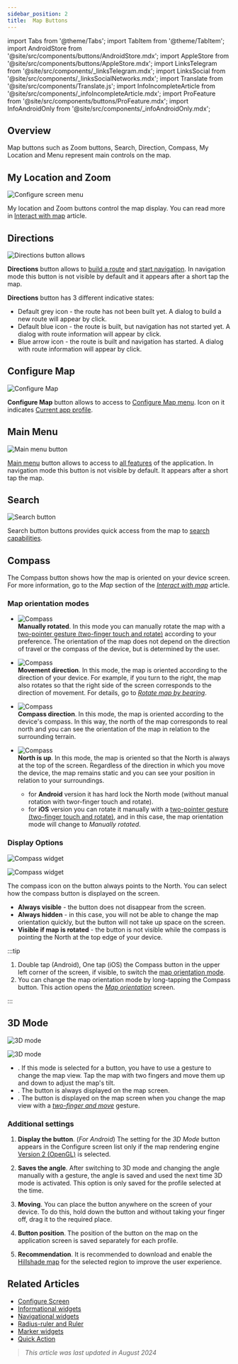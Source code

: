 ```yaml
---
sidebar_position: 2
title:  Map Buttons
---
```


import Tabs from '@theme/Tabs';
import TabItem from '@theme/TabItem';
import AndroidStore from '@site/src/components/buttons/AndroidStore.mdx';
import AppleStore from '@site/src/components/buttons/AppleStore.mdx';
import LinksTelegram from '@site/src/components/_linksTelegram.mdx';
import LinksSocial from '@site/src/components/_linksSocialNetworks.mdx';
import Translate from '@site/src/components/Translate.js';
import InfoIncompleteArticle from '@site/src/components/_infoIncompleteArticle.mdx';
import ProFeature from '@site/src/components/buttons/ProFeature.mdx';
import InfoAndroidOnly from '@site/src/components/_infoAndroidOnly.mdx';

<InfoIncompleteArticle/>


## Overview

Map buttons such as Zoom buttons, Search, Direction, Compass, My Location and Menu represent main controls on the map.


## My Location and Zoom

![Configure screen menu](@site/static/img/widgets/location_zoom_buttons.png)

My location and Zoom buttons control the map display. You can read more in [Interact with map](../map/interact-with-map.md#my-location--zoom) article.


## Directions

![Directions button allows](@site/static/img/widgets/directions_button_allows.png)

**Directions** button allows to [build a route](../navigation/index.md) and [start navigation](../navigation/index.md). In navigation mode this button is not visible by default and it appears after a short tap the map.

**Directions** button has 3 different indicative states:

- Default grey icon - the route has not been built yet. A dialog to build a new route will appear by click.
- Default blue icon - the route is built, but navigation has not started yet. A dialog with route information will appear by click.
- Blue arrow icon - the route is built and navigation has started. A dialog with route information will appear by click.


## Configure Map

![Configure Map](@site/static/img/widgets/configure_map.png)

**Configure Map** button allows to access to [Configure Map menu](../map/configure-map-menu.md). Icon on it indicates [Current app profile](../personal/profiles.md).


## Main Menu

![Main menu button](@site/static/img/widgets/main_menu_button.png)

[Main menu](../start-with/main-menu.md) button allows to access to [all features](../start-with/main-menu.md) of the application. In navigation mode this button is not visible by default. It appears after a short tap the map.


## Search

![Search button](@site/static/img/widgets/search_button.png)

Search button buttons provides quick access from the map to [search capabilities](../search/index.md).


## Compass

The Compass button shows how the map is oriented on your device screen. For more information, go to the *Map* section of the [*Interact with map*](../map/interact-with-map.md#map-orientation--compass) article.  

<!--

|  |  |
|:------------|:----------- |
| ![Compass widget](@site/static/img/widgets/map_butt_north_up_ios.png)   | **North is up (fixed)**. The map is fixed in the North direction, which is the top edge of your device. Similar to physical maps. |
| ![Compass widget](@site/static/img/widgets/map_butt_movem_dir_ios.png)  | **Movement direction**. The map rotates relative to the direction of your movement known from GPS data. For details, go to [*Rotate map by bearing*](../map/interact-with-map#rotate-map-by-bearing).  |
| ![Compass widget](@site/static/img/widgets/map_butt_compas_dir_ios.png) | **Compass direction**        |
| ![Compass widget](@site/static/img/widgets/map_butt_manually_ios.png)   | **Manually rotated (fixed)** |

-->

### Map orientation modes

- ![Compass](@site/static/img/widgets/map_butt_manually_ios.png)  
**Manually rotated**. In this mode you can manually rotate the map with a [two-pointer gesture (two-finger touch and rotate)](../map/interact-with-map.md#gestures) according to your preference. The orientation of the map does not depend on the direction of travel or the compass of the device, but is determined by the user.

- ![Compass](@site/static/img/widgets/map_butt_movem_dir_ios.png)  
**Movement direction**. In this mode, the map is oriented according to the direction of your device. For example, if you turn to the right, the map also rotates so that the right side of the screen corresponds to the direction of movement. For details, go to [*Rotate map by bearing*](../map/interact-with-map#rotate-map-by-bearing).

- ![Compass](@site/static/img/widgets/map_butt_compas_dir_ios.png)  
**Compass direction**. In this mode, the map is oriented according to the device's compass. In this way, the north of the map corresponds to real north and you can see the orientation of the map in relation to the surrounding terrain.

- ![Compass](@site/static/img/widgets/map_butt_north_up_ios.png)  
**North is up**. In this mode, the map is oriented so that the North is always at the top of the screen. Regardless of the direction in which you move the device, the map remains static and you can see your position in relation to your surroundings.  
   - for **Android** version it has hard lock the North mode (without manual rotation with twor-finger touch and rotate).
   - for **iOS** version you can rotate it manually with a [two-pointer gesture (two-finger touch and rotate)](../map/interact-with-map.md#gestures), and in this case, the map orientation mode will change to *Manually rotated*.


### Display Options

<Tabs groupId="operating-systems">

<TabItem value="android" label="Android">  

*<Translate android="true" ids="shared_string_menu,map_widget_config,shared_string_buttons,default_buttons,map_widget_compass"/>*

![Compass widget](@site/static/img/widgets/map_butt_compass_widg_andr.png)

</TabItem>

<TabItem value="ios" label="iOS">  

*<Translate ios="true" ids="shared_string_menu,layer_map_appearance,shared_string_buttons,default_buttons,map_widget_compass"/>*

![Compass widget](@site/static/img/widgets/map_butt_compass_widg_ios.png)

</TabItem>

</Tabs>

The compass icon on the button always points to the North. You can select how the compass button is displayed on the screen.

- **Always visible** - the button does not disappear from the screen.
- **Always hidden** - in this case, you will not be able to change the map orientation quickly, but the button will not take up space on the screen.
- **Visible if map is rotated** - the button is not visible while the compass is pointing the North at the top edge of your device.  

:::tip

1. Double tap (Android), One tap (iOS) the Compass button in the upper left corner of the screen, if visible, to switch the [map orientation mode](../map/interact-with-map.md).
2. You can change the map orientation mode by long-tapping the Compass button. This action opens the [*Map orientation*](../map/interact-with-map.md#map-orientation-modes#map-orientation-modes) screen.

:::


## 3D Mode

<Tabs groupId="operating-systems">

<TabItem value="android" label="Android">  

*<Translate android="true" ids="shared_string_menu,map_widget_config,shared_string_buttons,default_buttons,map_3d_mode_action"/>*  

![3D mode](@site/static/img/widgets/map_butt_3D_mode_andr.png)

</TabItem>

<TabItem value="ios" label="iOS">  

*<Translate android="true" ids="shared_string_menu,map_widget_config,shared_string_buttons,default_buttons,map_3d_mode_action"/>*  

![3D mode](@site/static/img/widgets/map_butt_3D_mode_ios.png)

</TabItem>

</Tabs>  

- *<Translate android="true" ids="shared_string_hidden"/>*. If this mode is selected for a button, you have to use a gesture to change the map view. Tap the map with two fingers and move them up and down to adjust the map's tilt.  
- *<Translate android="true" ids="shared_string_visible"/>*. The button is always displayed on the map screen.
- *<Translate android="true" ids="visible_in_3d_mode"/>*. The button is displayed on the map screen when you change the map view with a [*two-finger and move*](../map/interact-with-map.md#gestures) gesture.  

### Additional settings  

1. **Display the button**. (*For Android*) The setting for the *3D Mode* button appears in the Configure screen list only if the map rendering engine [Version 2 (OpenGL)](../personal/global-settings.md#map-rendering-engine) is selected.

2. **Saves the angle**. After switching to 3D mode and changing the angle manually with a gesture, the angle is saved and used the next time 3D mode is activated. This option is only saved for the profile selected at the time.

3. **Moving**. You can place the button anywhere on the screen of your device. To do this, hold down the button and without taking your finger off, drag it to the required place.

4. **Button position**. The position of the button on the map on the application screen is saved separately for each profile.

5. **Recommendation**. It is recommended to download and enable the [Hillshade map](../plugins/contour-lines.md#configure-map-view) for the selected region to improve the user experience.


## Related Articles

- [Configure Screen](./configure-screen.md)
- [Informational widgets](./info-widgets.md)
- [Navigational widgets](./nav-widgets.md)
- [Radius-ruler and Ruler](./radius-ruler.md)
- [Marker widgets](./markers.md)
- [Quick Action](./quick-action.md)

> *This article was last updated in August 2024*
